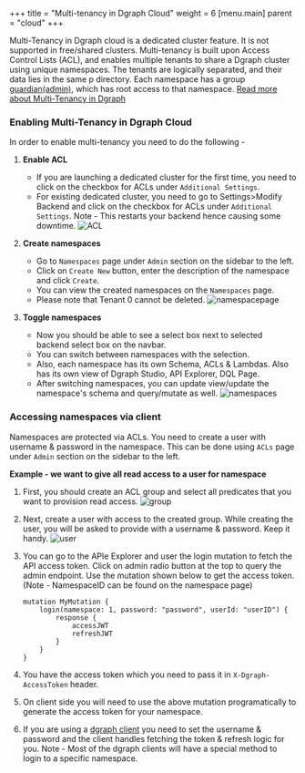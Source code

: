 +++
title = "Multi-tenancy in Dgraph Cloud"
weight = 6
[menu.main]
    parent = "cloud"
+++

Multi-Tenancy in Dgraph cloud is a dedicated cluster feature. It is not supported in free/shared clusters. Multi-tenancy is built upon Access Control Lists (ACL), and enables multiple tenants to share a Dgraph cluster using unique namespaces. The tenants are logically separated, and their data lies in the same p directory. Each namespace has a group [guardian(admin)]("https://dgraph.io/docs/enterprise-features/multitenancy/#guardians-of-the-galaxy"), which has root access to that namespace. [Read more about Multi-Tenancy in Dgraph]("https://dgraph.io/docs/enterprise-features/multitenancy/")

### Enabling Multi-Tenancy in Dgraph Cloud
In order to enable multi-tenancy you need to do the following - 

1. **Enable ACL**
    - If you are launching a dedicated cluster for the first time, you need to click on the checkbox for ACLs under `Additional Settings`.
    - For existing dedicated cluster, you need to go to Settings>Modify Backend and click on the checkbox for ACLs under `Additional Settings`. Note - This restarts your backend hence causing some downtime. 
    ![ACL](/images/multitenancy/acl.png)

2. **Create namespaces**
    - Go to `Namespaces` page under `Admin` section on the sidebar to the left.
    - Click on `Create New` button, enter the description of the namespace and click `Create`.
    - You can view the created namespaces on the `Namespaces` page.
    - Please note that Tenant 0 cannot be deleted.
    ![namespacepage](/images/multitenancy/namespacepage.png)

3. **Toggle namespaces**
    - Now you should be able to see a select box next to selected backend select box on the navbar.
    - You can switch between namespaces with the selection.
    - Also, each namespace has its own Schema, ACLs & Lambdas. Also has its own view of Dgraph Studio, API Explorer, DQL Page.
    - After switching namespaces, you can update view/update the namespace's schema and query/mutate as well.
    ![namespaces](/images/multitenancy/namespaces.png)

### Accessing namespaces via client
Namespaces are protected via ACLs. You need to create a user with username & password in the namespace. This can be done using `ACLs` page under `Admin` section on the sidebar to the left.

**Example - we want to give all read access to a user for namespace**

1. First, you should create an ACL group and select all predicates that you want to provision read access.
    ![group](/images/multitenancy/group.png)
2. Next, create a user with access to the created group. While creating the user, you will be asked to provide with a username & password. Keep it handy.
    ![user](/images/multitenancy/user.png)
3. You can go to the APIe Explorer and user the login mutation to fetch the API access token. Click on admin radio button at the top to query the admin endpoint. Use the mutation shown below to get the access token.
    (Note - NamespaceID can be found on the namespace page)
    ```
    mutation MyMutation {
        login(namespace: 1, password: "password", userId: "userID") {
            response {
                accessJWT
                refreshJWT
            }
        }
    }

    ```
    

4. You have the access token which you need to pass it in `X-Dgraph-AccessToken` header.
5. On client side you will need to use the above mutation programatically to generate the access token for your namespace. 
6. If you are using a [dgraph client]("https://dgraph.io/docs/clients/") you need to set the username & password and the client handles fetching the token & refresh logic for you. 
Note - Most of the dgraph clients will have a special method to login to a specific namespace. 

    

